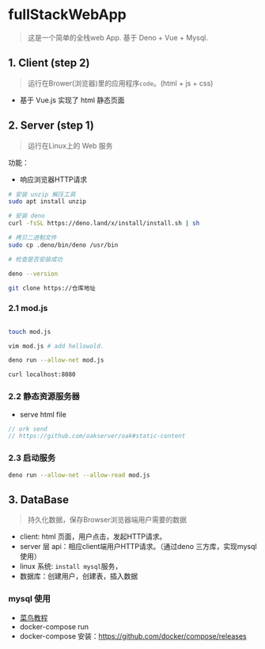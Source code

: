 # fullStackWebApp

> 这是一个简单的全栈web App. 基于 Deno + Vue + Mysql.

## 1. Client (step 2)

> 运行在Brower(浏览器)里的应用程序`code`。(html + js + css)

- 基于 Vue.js 实现了 html 静态页面

## 2. Server (step 1)

> 运行在Linux上的 Web 服务

功能：

- 响应浏览器HTTP请求

```sh
# 安装 unzip 解压工具
sudo apt install unzip

# 安装 deno
curl -fsSL https://deno.land/x/install/install.sh | sh

# 拷贝二进制文件
sudo cp .deno/bin/deno /usr/bin

# 检查是否安装成功

deno --version

git clone https://仓库地址
```

### 2.1 mod.js

```sh

touch mod.js

vim mod.js # add hellowold.

deno run --allow-net mod.js

curl localhost:8080
```

### 2.2 静态资源服务器

- serve html file

```js
// ork send
// https://github.com/oakserver/oak#static-content
```

### 2.3 启动服务

```sh
deno run --allow-net --allow-read mod.js
```

## 3. DataBase

> 持久化数据，保存Browser浏览器端用户需要的数据

- client: html 页面，用户点击，发起HTTP请求。 
- server 层 api：相应client端用户HTTP请求。（通过deno 三方库，实现mysql使用）
- linux 系统: `install mysql`服务，
- 数据库：创建用户，创建表，插入数据

### mysql 使用

- [菜鸟教程](https://www.runoob.com/mysql/mysql-connection.html)
- docker-compose run 
- docker-compose 安装：https://github.com/docker/compose/releases
